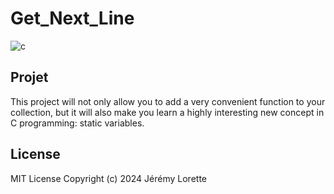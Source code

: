 # Get_Next_Line

![c](https://img.shields.io/badge/language-C-white)

## Projet

This project will not only allow you to add a very convenient function to your collection, but it will also make you learn a highly interesting new concept in C programming: static variables.

## License

MIT License
Copyright (c) 2024 Jérémy Lorette